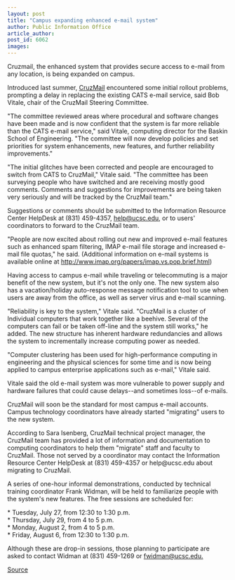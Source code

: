 ```yaml
---
layout: post
title: "Campus expanding enhanced e-mail system"
author: Public Information Office
article_author: 
post_id: 6062
images:
---
```


<p>
  Cruzmail, the enhanced system that provides secure access to e-mail from any location, is being expanded on campus.<br>
</p>
<p>
  Introduced last summer, <a href="https://cruzmail.ucsc.edu">CruzMail</a> encountered some initial rollout problems, prompting a delay in replacing the existing CATS e-mail service, said Bob Vitale, chair of the CruzMail Steering Committee.
</p>
<p>
  "The committee reviewed areas where procedural and software changes have been made and is now confident that the system is far more reliable than the CATS e-mail service," said Vitale, computing director for the Baskin School of Engineering. "The committee will now develop policies and set priorities for system enhancements, new features, and further reliability improvements."
</p>
<p>
  "The initial glitches have been corrected and people are encouraged to switch from CATS to CruzMail," Vitale said. "The committee has been surveying people who have switched and are receiving mostly good comments. Comments and suggestions for improvements are being taken very seriously and will be tracked by the CruzMail team."
</p>
<p>
  Suggestions or comments should be submitted to the Information Resource Center HelpDesk at (831) 459-4357, <a href="mailto:help@ucsc.edu">help@ucsc.edu</a>, or to users' coordinators to forward to the CruzMail team.
</p>
<p>
  "People are now excited about rolling out new and improved e-mail features such as enhanced spam filtering, IMAP e-mail file storage and increased e-mail file quotas," he said. (Additional information on e-mail systems is available online at <a href="http://www.imap.org/papers/imap.vs.pop.brief.html">http://www.imap.org/papers/imap.vs.pop.brief.html</a>)
</p>
<p>
  Having access to campus e-mail while traveling or telecommuting is a major benefit of the new system, but it's not the only one. The new system also has a vacation/holiday auto-response message notification tool to use when users are away from the office, as well as server virus and e-mail scanning.
</p>
<p>
  "Reliability is key to the system," Vitale said. "CruzMail is a cluster of Individual computers that work together like a beehive. Several of the computers can fail or be taken off-line and the system still works," he added. The new structure has inherent hardware redundancies and allows the system to incrementally increase computing power as needed.
</p>
<p>
  "Computer clustering has been used for high-performance computing in engineering and the physical sciences for some time and is now being applied to campus enterprise applications such as e-mail," Vitale said.
</p>
<p>
  Vitale said the old e-mail system was more vulnerable to power supply and hardware failures that could cause delays--and sometimes loss--of e-mails.
</p>
<p>
  CruzMail will soon be the standard for most campus e-mail accounts. Campus technology coordinators have already started "migrating" users to the new system.
</p>
<p>
  According to Sara Isenberg, CruzMail technical project manager, the CruzMail team has provided a lot of information and documentation to computing coordinators to help them "migrate" staff and faculty to CruzMail. Those not served by a coordinator may contact the Information Resource Center HelpDesk at (831) 459-4357 or help@ucsc.edu about migrating to CruzMail.
</p>
<p>
  A series of one-hour informal demonstrations, conducted by technical training coordinator Frank Widman, will be held to familiarize people with the system's new features. The free sessions are scheduled for:
</p>
<p>
  * Tuesday, July 27, from 12:30 to 1:30 p.m.<br>
  * Thursday, July 29, from 4 to 5 p.m.<br>
  * Monday, August 2, from 4 to 5 p.m.<br>
  * Friday, August 6, from 12:30 to 1:30 p.m.
</p>
<p>
  Although these are drop-in sessions, those planning to participate are asked to contact Widman at (831) 459-1269 or <a href="mailto:fwidman@ucsc.edu">fwidman@ucsc.edu.</a>
</p>
<p><a href="http://www1.ucsc.edu/currents/04-05/07-26/cruzmail.html" title="Permalink to cruzmail">Source</a></p>
